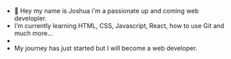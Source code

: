 - 👋 Hey my name is Joshua i'm a passionate up and coming web developler. 
- I’m currently learning HTML, CSS, Javascript, React, how to use Git and much more...  
- 
- My journey has just started but I will become a web developer.
